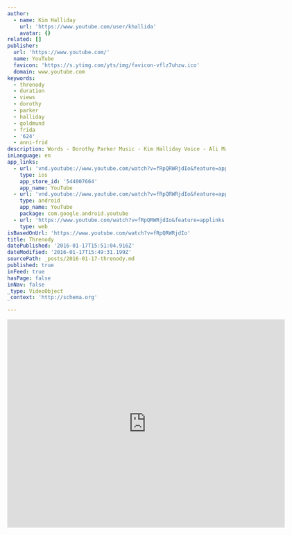 ```yaml
---
author:
  - name: Kim Halliday
    url: 'https://www.youtube.com/user/khallida'
    avatar: {}
related: []
publisher:
  url: 'https://www.youtube.com/'
  name: YouTube
  favicon: 'https://s.ytimg.com/yts/img/favicon-vflz7uhzw.ico'
  domain: www.youtube.com
keywords:
  - threnody
  - duration
  - views
  - dorothy
  - parker
  - halliday
  - goldmund
  - frida
  - '624'
  - anni-frid
description: Words - Dorothy Parker Music - Kim Halliday Voice - Ali Maas
inLanguage: en
app_links:
  - url: 'vnd.youtube://www.youtube.com/watch?v=fRpQRWRjdIo&feature=applinks'
    type: ios
    app_store_id: '544007664'
    app_name: YouTube
  - url: 'vnd.youtube://www.youtube.com/watch?v=fRpQRWRjdIo&feature=applinks'
    type: android
    app_name: YouTube
    package: com.google.android.youtube
  - url: 'https://www.youtube.com/watch?v=fRpQRWRjdIo&feature=applinks'
    type: web
isBasedOnUrl: 'https://www.youtube.com/watch?v=fRpQRWRjdIo'
title: Threnody
datePublished: '2016-01-17T15:51:04.916Z'
dateModified: '2016-01-17T15:49:31.199Z'
sourcePath: _posts/2016-01-17-threnody.md
published: true
inFeed: true
hasPage: false
inNav: false
_type: VideoObject
_context: 'http://schema.org'

---
```

<iframe src="https://cdn.embedly.com/widgets/media.html?src=https%3A%2F%2Fwww.youtube.com%2Fembed%2FfRpQRWRjdIo%3Ffeature%3Doembed&amp;url=https%3A%2F%2Fwww.youtube.com%2Fwatch%3Fv%3DfRpQRWRjdIo&amp;image=https%3A%2F%2Fi.ytimg.com%2Fvi%2FfRpQRWRjdIo%2Fhqdefault.jpg&amp;key=b7d04c9b404c499eba89ee7072e1c4f7&amp;type=text%2Fhtml&amp;schema=youtube" width="640" height="480" scrolling="no" frameborder="0" allowfullscreen="allowfullscreen" style=""></iframe>